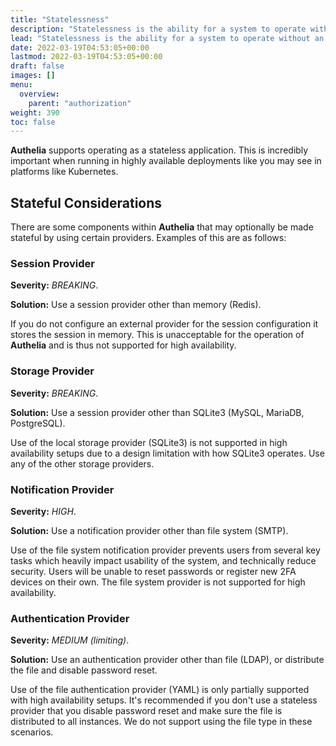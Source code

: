 ```yaml
---
title: "Statelessness"
description: "Statelessness is the ability for a system to operate without an in-memory state. A crash could result in loss of the in-memory state causing a bad user experience."
lead: "Statelessness is the ability for a system to operate without an in-memory state. A crash could result in loss of the in-memory state causing a bad user experience."
date: 2022-03-19T04:53:05+00:00
lastmod: 2022-03-19T04:53:05+00:00
draft: false
images: []
menu:
  overview:
    parent: "authorization"
weight: 390
toc: false
---
```


**Authelia** supports operating as a stateless application. This is incredibly important when running in highly
available deployments like you may see in platforms like Kubernetes.

## Stateful Considerations

There are some components within **Authelia** that may optionally be made stateful by using certain providers. Examples
of this are as follows:

### Session Provider

**Severity:** *BREAKING*.

**Solution:** Use a session provider other than memory (Redis).

If you do not configure an external provider for the session configuration
it stores the session in memory. This is unacceptable for the operation of
**Authelia** and is thus not supported for high availability.


### Storage Provider

**Severity:** *BREAKING*.

**Solution:** Use a session provider other than SQLite3 (MySQL, MariaDB, PostgreSQL).

Use of the local storage provider (SQLite3) is not supported in high availability setups
due to a design limitation with how SQLite3 operates. Use any of the other storage providers.


### Notification Provider

**Severity:** *HIGH*.

**Solution:** Use a notification provider other than file system (SMTP).

Use of the file system notification provider prevents users from several key tasks which heavily impact usability of
the system, and technically reduce security. Users will be unable to reset passwords or register new 2FA devices on
their own. The file system provider is not supported for high availability.

### Authentication Provider

**Severity:** *MEDIUM (limiting)*.

**Solution:** Use an authentication provider other than file (LDAP), or distribute the file and disable password reset.

Use of the file authentication provider (YAML) is only partially supported with high availability setups. It's
recommended if you don't use a stateless provider that you disable password reset and make sure the file is distributed
to all instances. We do not support using the file type in these scenarios.
